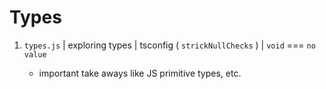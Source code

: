 # Types

1. `types.js` | exploring types | tsconfig ( `strickNullChecks` ) | `void` === `no value`

    - important take aways like JS primitive types, etc.
